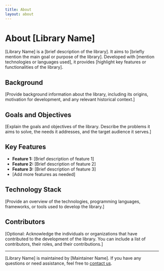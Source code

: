 ```yaml
---
title: About
layout: about
---
```


# About [Library Name]

[Library Name] is a [brief description of the library]. It aims to [briefly mention the main goal or purpose of the library]. Developed with [mention technologies or languages used], it provides [highlight key features or functionalities of the library].

## Background

[Provide background information about the library, including its origins, motivation for development, and any relevant historical context.]

## Goals and Objectives

[Explain the goals and objectives of the library. Describe the problems it aims to solve, the needs it addresses, and the target audience it serves.]

## Key Features

- **Feature 1:** [Brief description of feature 1]
- **Feature 2:** [Brief description of feature 2]
- **Feature 3:** [Brief description of feature 3]
- [Add more features as needed]

## Technology Stack

[Provide an overview of the technologies, programming languages, frameworks, or tools used to develop the library.]

## Contributors

[Optional: Acknowledge the individuals or organizations that have contributed to the development of the library. You can include a list of contributors, their roles, and their contributions.]

---

[Library Name] is maintained by [Maintainer Name]. If you have any questions or need assistance, feel free to [contact us](./community.md).